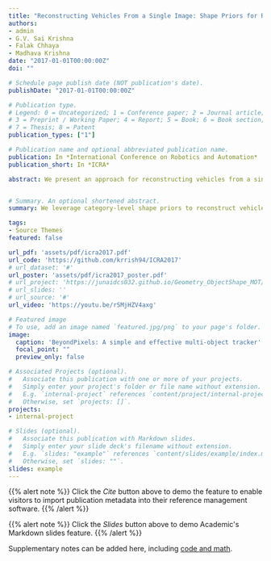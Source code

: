 ```yaml
---
title: "Reconstructing Vehicles From a Single Image: Shape Priors for Road Scene Understanding"
authors:
- admin
- G.V. Sai Krishna
- Falak Chhaya
- Madhava Krishna
date: "2017-01-01T00:00:00Z"
doi: ""

# Schedule page publish date (NOT publication's date).
publishDate: "2017-01-01T00:00:00Z"

# Publication type.
# Legend: 0 = Uncategorized; 1 = Conference paper; 2 = Journal article;
# 3 = Preprint / Working Paper; 4 = Report; 5 = Book; 6 = Book section;
# 7 = Thesis; 8 = Patent
publication_types: ["1"]

# Publication name and optional abbreviated publication name.
publication: In *International Conference on Robotics and Automation*
publication_short: In *ICRA*

abstract: We present an approach for reconstructing vehicles from a single (RGB) image, in the context of autonomous driving. Though the problem appears to be ill-posed, we demonstrate that prior knowledge about how 3D shapes of vehicles project to an image can be used to reason about the reverse process, i.e., how shapes (back-)project from 2D to 3D. We encode this knowledge in shape priors, which are learnt over a small keypoint-annotated dataset. We then formulate a shape-aware adjustment problem that uses the learnt shape priors to recover the 3D pose and shape of a query object from an image. For shape representation and inference, we leverage recent successes of Convolutional Neural Networks (CNNs) for the task of object and keypoint localization, and train a novel cascaded fully-convolutional architecture to localize vehicle keypoints in images. The shape-aware adjustment then robustly recovers shape (3D locations of the detected keypoints) while simultaneously filling in occluded keypoints. To tackle estimation errors incurred due to erroneously detected keypoints, we use an Iteratively Re-weighted Least Squares (IRLS) scheme for robust optimization, and as a by-product characterize noise models for each predicted keypoint. We evaluate our approach on autonomous driving benchmarks, and present superior results to existing monocular, as well as stereo approaches.


# Summary. An optional shortened abstract.
summary: We leverage category-level shape priors to reconstruct vehicles from a single image.

tags:
- Source Themes
featured: false

url_pdf: 'assets/pdf/icra2017.pdf'
url_code: 'https://github.com/krrish94/ICRA2017'
# url_dataset: '#'
url_poster: 'assets/pdf/icra2017_poster.pdf'
# url_project: 'https://junaidcs032.github.io/Geometry_ObjectShape_MOT/'
# url_slides: ''
# url_source: '#'
url_video: 'https://youtu.be/rSMjHZV4axg'

# Featured image
# To use, add an image named `featured.jpg/png` to your page's folder. 
image:
  caption: 'BeyondPixels: A simple and effective multi-object tracker'
  focal_point: ""
  preview_only: false

# Associated Projects (optional).
#   Associate this publication with one or more of your projects.
#   Simply enter your project's folder or file name without extension.
#   E.g. `internal-project` references `content/project/internal-project/index.md`.
#   Otherwise, set `projects: []`.
projects:
- internal-project

# Slides (optional).
#   Associate this publication with Markdown slides.
#   Simply enter your slide deck's filename without extension.
#   E.g. `slides: "example"` references `content/slides/example/index.md`.
#   Otherwise, set `slides: ""`.
slides: example
---
```


{{% alert note %}}
Click the *Cite* button above to demo the feature to enable visitors to import publication metadata into their reference management software.
{{% /alert %}}

{{% alert note %}}
Click the *Slides* button above to demo Academic's Markdown slides feature.
{{% /alert %}}

Supplementary notes can be added here, including [code and math](https://sourcethemes.com/academic/docs/writing-markdown-latex/).
